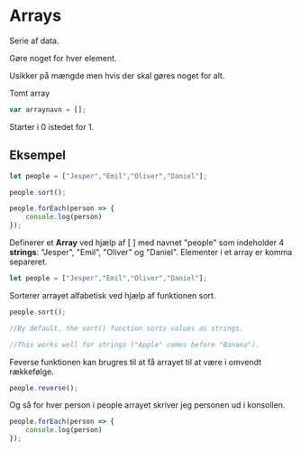 # Arrays
Serie af data.

Gøre noget for hver element.

Usikker på mængde men hvis der skal gøres noget for alt.

Tomt array
```javascript
var arraynavn = [];
```
Starter i 0 istedet for 1.


## Eksempel
```javascript
let people = ["Jesper","Emil","Oliver","Daniel"];

people.sort();

people.forEach(person => {
	console.log(person)
});
```

Definerer et **Array** ved hjælp af [ ] med navnet "people" som indeholder 4 **strings**: "Jesper", "Emil", "Oliver" og "Daniel". Elementer i et array er komma separeret.
```javascript
let people = ["Jesper","Emil","Oliver","Daniel"];
```
Sorterer arrayet alfabetisk ved hjælp af funktionen sort.
```javascript
people.sort();

//By default, the sort() function sorts values as strings.

//This works well for strings ("Apple" comes before "Banana").
```
Feverse funktionen kan brugres til at få arrayet til at være i omvendt rækkefølge.
```javascript
people.reverse();
``` 

Og så for hver person i people arrayet skriver jeg personen ud i konsollen.
```javascript
people.forEach(person => {
	console.log(person)
});
```